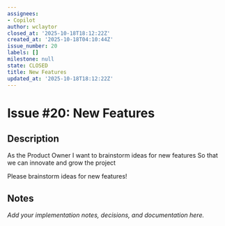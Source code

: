 ```yaml
---
assignees:
- Copilot
author: wclaytor
closed_at: '2025-10-18T18:12:22Z'
created_at: '2025-10-18T04:10:44Z'
issue_number: 20
labels: []
milestone: null
state: CLOSED
title: New Features
updated_at: '2025-10-18T18:12:22Z'
---
```


# Issue #20: New Features

## Description

As the Product Owner
I want to brainstorm ideas for new features
So that we can innovate and grow the project

Please brainstorm ideas for new features!

## Notes

_Add your implementation notes, decisions, and documentation here._

